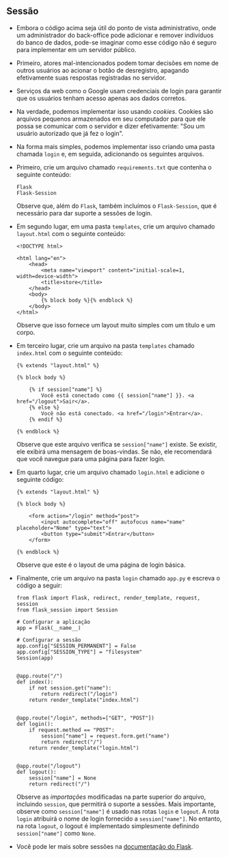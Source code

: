Sessão
-------

*   Embora o código acima seja útil do ponto de vista administrativo, onde um administrador do back-office pode adicionar e remover indivíduos do banco de dados, pode-se imaginar como esse código não é seguro para implementar em um servidor público.
*   Primeiro, atores mal-intencionados podem tomar decisões em nome de outros usuários ao acionar o botão de desregistro, apagando efetivamente suas respostas registradas no servidor.
*   Serviços da web como o Google usam credenciais de login para garantir que os usuários tenham acesso apenas aos dados corretos.
*   Na verdade, podemos implementar isso usando _cookies_. Cookies são arquivos pequenos armazenados em seu computador para que ele possa se comunicar com o servidor e dizer efetivamente: "Sou um usuário autorizado que já fez o login".
*   Na forma mais simples, podemos implementar isso criando uma pasta chamada `login` e, em seguida, adicionando os seguintes arquivos.
*   Primeiro, crie um arquivo chamado `requirements.txt` que contenha o seguinte conteúdo:
    
        Flask
        Flask-Session
        
    
    Observe que, além do `Flask`, também incluímos o `Flask-Session`, que é necessário para dar suporte a sessões de login.
    
*   Em segundo lugar, em uma pasta `templates`, crie um arquivo chamado `layout.html` com o seguinte conteúdo:
    
        <!DOCTYPE html>
        
        <html lang="en">
            <head>
                <meta name="viewport" content="initial-scale=1, width=device-width">
                <title>store</title>
            </head>
            <body>
                {% block body %}{% endblock %}
            </body>
        </html>
        
    
    Observe que isso fornece um layout muito simples com um título e um corpo.
    
*   Em terceiro lugar, crie um arquivo na pasta `templates` chamado `index.html` com o seguinte conteúdo:
    
        {% extends "layout.html" %}
        
        {% block body %}
        
            {% if session["name"] %}
                Você está conectado como {{ session["name"] }}. <a href="/logout">Sair</a>.
            {% else %}
                Você não está conectado. <a href="/login">Entrar</a>.
            {% endif %}
        
        {% endblock %}
        
    
    Observe que este arquivo verifica se `session["name"]` existe. Se existir, ele exibirá uma mensagem de boas-vindas. Se não, ele recomendará que você navegue para uma página para fazer login.
    
*   Em quarto lugar, crie um arquivo chamado `login.html` e adicione o seguinte código:
    
        {% extends "layout.html" %}
        
        {% block body %}
        
            <form action="/login" method="post">
                <input autocomplete="off" autofocus name="name" placeholder="Nome" type="text">
                <button type="submit">Entrar</button>
            </form>
        
        {% endblock %}
        
    
    Observe que este é o layout de uma página de login básica.
    
*   Finalmente, crie um arquivo na pasta `login` chamado `app.py` e escreva o código a seguir:
    
        from flask import Flask, redirect, render_template, request, session
        from flask_session import Session
        
        # Configurar a aplicação
        app = Flask(__name__)
        
        # Configurar a sessão
        app.config["SESSION_PERMANENT"] = False
        app.config["SESSION_TYPE"] = "filesystem"
        Session(app)
        
        
        @app.route("/")
        def index():
            if not session.get("name"):
                return redirect("/login")
            return render_template("index.html")
        
        
        @app.route("/login", methods=["GET", "POST"])
        def login():
            if request.method == "POST":
                session["name"] = request.form.get("name")
                return redirect("/")
            return render_template("login.html")
        
        
        @app.route("/logout")
        def logout():
            session["name"] = None
            return redirect("/")
        
    
    Observe as _importações_ modificadas na parte superior do arquivo, incluindo `session`, que permitirá o suporte a sessões. Mais importante, observe como `session["name"]` é usado nas rotas `login` e `logout`. A rota `login` atribuirá o nome de login fornecido a `session["name"]`. No entanto, na rota `logout`, o logout é implementado simplesmente definindo `session["name"]` como `None`.
    
*   Você pode ler mais sobre sessões na [documentação do Flask](https://flask.palletsprojects.com/en/2.2.x/api/?highlight=session#flask.session).